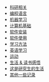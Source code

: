 <!-- docs/_sidebar.md -->
<!-- - 🎓科研
    - [科研有用的网站](科研/科研有用的网站)
    - [命名数据网络](科研/命名数据网络)
    - [论文写作](科研/论文写作)
- 📁 安装软件
    - [安装ndnSIM](安装软件/)
    - [VS新建cpp自动添加作者版权等信息](安装软件/VS新建cpp自动添加作者版权等信息)
- 💾 软件使用
    - [LaTex](软件使用/LaTex)
    - [Origin](软件使用/Origin)
- 💻 计算机基础
    - [数据结构](计算机基础/数据结构)
    - [计算机网络](计算机基础/计算机网络)
- 👨‍💻 编程语言
    - [C/C++](编程/C++)
    - [Python](编程/Python)
    - [linux常用指令](编程/Ubuntu常用命令)
    - [Matlab](编程/Matlab)
    - [Markdown](编程/Markdown.md)
- 📚 学习方法
    - [费曼学习法](学习方法/费曼学习法)
    - [编程学习](学习方法/学习编程感悟)
- 💡 英语学习
    - [听力](英语学习/听力)
- ⛷️ 运动
    - [为什么要运动](运动/为什么要运动)
    - [羽毛球](运动/羽毛球)
- 📖 生活 & 读书感悟
    - [考研&科研](生活读书感悟/关于科研与工程,关于考研与就业)
    - [冬奥感悟](生活读书感悟/冬奥感悟)
    - [观李健视频](生活读书感悟/李健)
    - [吴军-《态度》](生活读书感悟/吴军-态度)
    - [吴军-《格局》](生活读书感悟/吴军-格局)
    - [《人世间》](生活读书感悟/人世间)
    - [大四一年反思](生活读书感悟/大四反思)
- 💭 这是研究生的生活
    - [研究生的生活(1)](这是研究生的生活/这是研究生的生活1)
- 🌏 其他
    - [配置docsify](其他/配置docsify) -->
<!-- - [🎓 科研相关](科研/科研相关_总)
- [👨‍💻 编程语言](编程/编程总)
- [💻 计算机基础](计算机基础/计算机总)
- [📁 软件安装](安装软件/软件安装总)
- [💾 软件使用](软件使用/软件使用总)
- [📚 学习方法](学习方法/学习方法总)
- [💡  英语学习](英语学习/听力)
- [🏃  运动](运动/运动总)
- [📖 生活 & 读书感悟](生活读书感悟/读书生活感悟总)
- [💭 这是研究生的生活](这是研究生的生活/这是研究生的生活总)
- [🌏 其他一些记录](其他/其他总) -->
- [科研相关](科研/科研相关_总)
- [编程语言](编程/编程总)
- [机器学习](机器学习/机器学习总)
- [计算机基础](计算机基础/计算机总)
- [软件安装](安装软件/软件安装总)
- [软件使用](软件使用/软件使用总)
- [学习方法](学习方法/学习方法总)
- [英语学习](英语学习/听力)
- [运动](运动/运动总)
- [生活 & 读书感悟](生活读书感悟/读书生活感悟总)
- [这是研究生的生活](这是研究生的生活/这是研究生的生活总)
- [其他一些记录](其他/其他总)

